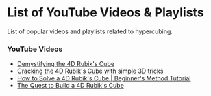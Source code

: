 # List of YouTube Videos & Playlists

List of popular videos and playlists related to hypercubing.

### YouTube Videos
- [Demystifying the 4D Rubik's Cube](https://www.youtube.com/watch?v=kXnYVNoE6u8)
- [Cracking the 4D Rubik's Cube with simple 3D tricks](https://www.youtube.com/watch?v=yhPH1369OWc)
- [How to Solve a 4D Rubik's Cube | Beginner's Method Tutorial](https://www.youtube.com/watch?v=h4n_QdZGXf8)
- [The Quest to Build a 4D Rubik's Cube](https://www.youtube.com/watch?v=QTc-rG-nunA)